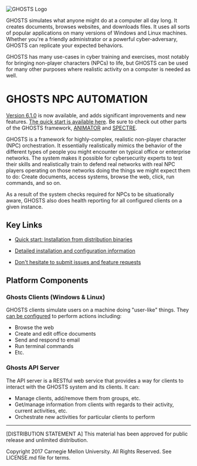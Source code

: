 ![GHOSTS Logo](https://github.com/cmu-sei/GHOSTS/blob/master/assets/ghosts-logo.jpg)

GHOSTS simulates what anyone might do at a computer all day long. It creates documents, browses websites, and downloads files. It uses all sorts of popular applications on many versions of Windows and Linux machines. Whether you're a friendly administrator or a powerful cyber-adversary, GHOSTS can replicate your expected behaviors.

GHOSTS has many use-cases in cyber training and exercises, most notably for bringing non-player characters (NPCs) to life, but GHOSTS can be used for many other purposes where realistic activity on a computer is needed as well.

# GHOSTS NPC AUTOMATION

[Version 6.1.0](https://github.com/cmu-sei/GHOSTS/wiki/v6.1.0-RELEASE-Notes) is now available, and adds significant improvements and new features. [The quick start is available here](https://github.com/cmu-sei/GHOSTS/wiki/Installation-from-distribution-binaries). Be sure to check out other parts of the GHOSTS framework, [ANIMATOR](https://github.com/cmu-sei/GHOSTS-ANIMATOR) and [SPECTRE](https://github.com/cmu-sei/GHOSTS-SPECTRE).

GHOSTS is a framework for highly-complex, realistic non-player character (NPC) orchestration. It essentially realistically mimics the behavior of the different types of people you might encounter on  typical office or enterprise networks. The system makes it possible for cybersecurity experts to test their skills and realistically train to defend real networks with real NPC players operating on those networks doing the things we might expect them to do: Create documents, access systems, browse the web, click, run commands, and so on.

As a result of the system checks required for NPCs to be situationally aware, GHOSTS also does health reporting for all configured clients on a given instance.

## Key Links

* [Quick start: Installation from distribution binaries](https://github.com/cmu-sei/GHOSTS/wiki/Installation-from-distribution-binaries)

* [Detailed installation and configuration information](https://github.com/cmu-sei/GHOSTS/wiki)

* [Don't hesitate to submit issues and feature requests](https://github.com/cmu-sei/GHOSTS/issues)

## Platform Components

### Ghosts Clients (Windows & Linux)

GHOSTS clients simulate users on a machine doing "user-like" things. They [can be configured](https://github.com/cmu-sei/GHOSTS/wiki/Configuring-the-Windows-Client) to perform actions including:

* Browse the web
* Create and edit office documents
* Send and respond to email
* Run terminal commands
* Etc.

### Ghosts API Server

The API server is a RESTful web service that provides a way for clients to interact with the GHOSTS system and its clients. It can:

* Manage clients, add/remove them from groups, etc.
* Get/manage information from clients with regards to their activity, current activities, etc.
* Orchestrate new activities for particular clients to perform

---

[DISTRIBUTION STATEMENT A] This material has been approved for public release and unlimited distribution.

Copyright 2017 Carnegie Mellon University. All Rights Reserved. See LICENSE.md file for terms.
